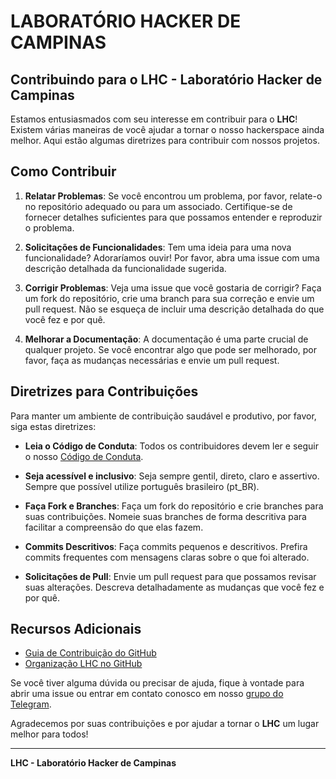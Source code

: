 LABORATÓRIO HACKER DE CAMPINAS 
==============================

## Contribuindo para o LHC - Laboratório Hacker de Campinas

Estamos entusiasmados com seu interesse em contribuir para o **LHC**! Existem várias maneiras de você ajudar a tornar o nosso hackerspace ainda melhor. Aqui estão algumas diretrizes para contribuir com nossos projetos.

## Como Contribuir

1. **Relatar Problemas**: Se você encontrou um problema, por favor, relate-o no repositório adequado ou para um associado. Certifique-se de fornecer detalhes suficientes para que possamos entender e reproduzir o problema.

2. **Solicitações de Funcionalidades**: Tem uma ideia para uma nova funcionalidade? Adoraríamos ouvir! Por favor, abra uma issue com uma descrição detalhada da funcionalidade sugerida.

3. **Corrigir Problemas**: Veja uma issue que você gostaria de corrigir? Faça um fork do repositório, crie uma branch para sua correção e envie um pull request. Não se esqueça de incluir uma descrição detalhada do que você fez e por quê.

4. **Melhorar a Documentação**: A documentação é uma parte crucial de qualquer projeto. Se você encontrar algo que pode ser melhorado, por favor, faça as mudanças necessárias e envie um pull request.

## Diretrizes para Contribuições

Para manter um ambiente de contribuição saudável e produtivo, por favor, siga estas diretrizes:

- **Leia o Código de Conduta**: Todos os contribuidores devem ler e seguir o nosso [Código de Conduta](./codigo_conduta.md).

- **Seja acessível e inclusivo**: Seja sempre gentil, direto, claro e assertivo. Sempre que possível utilize português brasileiro (pt_BR).

- **Faça Fork e Branches**: Faça um fork do repositório e crie branches para suas contribuições. Nomeie suas branches de forma descritiva para facilitar a compreensão do que elas fazem.

- **Commits Descritivos**: Faça commits pequenos e descritivos. Prefira commits frequentes com mensagens claras sobre o que foi alterado.

- **Solicitações de Pull**: Envie um pull request para que possamos revisar suas alterações. Descreva detalhadamente as mudanças que você fez e por quê.

## Recursos Adicionais

- [Guia de Contribuição do GitHub](https://docs.github.com/pt/github/collaborating-with-issues-and-pull-requests)
- [Organização LHC no GitHub](https://github.com/lhc/)

Se você tiver alguma dúvida ou precisar de ajuda, fique à vontade para abrir uma issue ou entrar em contato conosco em nosso [grupo do Telegram](https://t.me/lhc_campinas).

Agradecemos por suas contribuições e por ajudar a tornar o **LHC** um lugar melhor para todos!

---

**LHC - Laboratório Hacker de Campinas**

